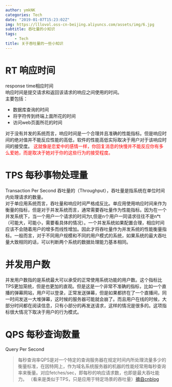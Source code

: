 ```yaml
---
author: ymkNK
categories: Tech
date: "2019-01-07T15:23:02Z"
img: https://lllovol.oss-cn-beijing.aliyuncs.com/assets/img/6.jpg
subtitle: 吞吐量的小知识
tags: 
    - Tech
title: 关于吞吐量的一些小知识
---
```

# RT 响应时间
response time相应时间  
响应时间是提交请求和返回该请求的响应之间使用的时间。  
主要包括：
- 数据库查询的时间
- 将字符传到终端上面所花的时间
- 访问web页面所花的时间

对于没有并发的系统而言，响应时间是一个合理并且准确的性能指标。但是响应时间的绝对值并不能反应性能的高低，软件的性能高低实际取决于用户对于该响应时间的接受度。
<font color="red">这就像是恋爱中的感情一样，你回复消息的快慢并不能反应你有多么爱她，而是取决于她对于你的这些行为的接受程度。</font>
# TPS 每秒事物处理量
Transaction Per Second 吞吐量的（Throughput），吞吐量是指系统在单位时间内处理请求的数量。  
对于单应用系统而言，吞吐量和响应时间严格成反比。单应用使用响应时间来作为衡量的指标，但是对于并发系统而言，通常需要吞吐量作为性能指标。因为在一个并发系统下，当一个用户一个请求的时间为t,但是n个用户一同请求往往不是n*t（可能大，可能小，需要看具体的情况）。一个并发系统如果配置合理，相应时间应该不会随着用户的增多而线性增加。因此才将吞吐量作为并发系统的性能衡量指标。一般而言，对于不同用户规模和不同的用户模式的系统，如果系统的最大吞吐量大致相同的话，可以判断两个系统的数据处理能力基本相同。

# 并发用户数
并发用户数指的是系统最大可以承受的正常使用系统功能的用户数。这个指标比TPS更加笼统，但是也更加的直观。但是这是一个非常不准确的指标，比如一个直播的弹幕网站，用户可以登录，正常发送弹幕，但是如果都挤在了一个直播间，同一时间发送一大堆弹幕，这时候的服务器可能就会崩了。而且用户在线的时候，大部分时间都在阅读信息，只有小部分的再发送请求，这样的情况是很多的。这项指标很大情况下取决于用户的行为模式。

# QPS 每秒查询数量
Query Per Second
>每秒查询率QPS是对一个特定的查询服务器在规定时间内所处理流量多少的衡量标准，在因特网上，作为域名系统服务器的机器的性能经常用每秒查询率来衡量。对应fetches/sec，即每秒的响应请求数，也即是最大吞吐能力。 （看来是类似于TPS，只是应用于特定场景的吞吐量）[摘自cnblog](https://www.cnblogs.com/data2value/p/6220859.html)
